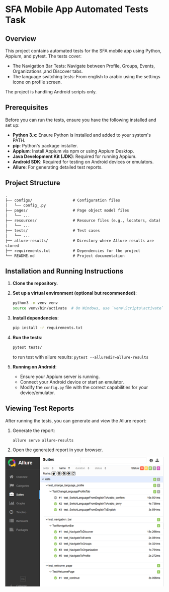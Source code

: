 # SFA Mobile App Automated Tests Task

## Overview
This project contains automated tests for the SFA mobile app using Python, Appium, and pytest. The tests cover:

- The Navigation Bar Tests: Navigate between Profile, Groups, Events, Organizations ,and Discover tabs.
- The language switching tests: From english to arabic using the settings icone on profile screen.

The project is handling Android scripts only.


## Prerequisites
Before you can run the tests, ensure you have the following installed and set up:

- **Python 3.x**: Ensure Python is installed and added to your system's PATH.
- **pip**: Python's package installer.
- **Appium**: Install Appium via npm or using Appium Desktop.
- **Java Development Kit (JDK)**: Required for running Appium.
- **Android SDK**: Required for testing on Android devices or emulators.
- **Allure**: For generating detailed test reports.
  
## Project Structure
```
.
├── configs/                  # Configuration files
│   └── config_.py
├── pages/                    # Page object model files
│   └── ...                   
├── resources/                # Resource files (e.g., locators, data)
│   └── ...                   
├── tests/                    # Test cases
│   └── ...                   
├── allure-results/           # Directory where Allure results are stored
├── requirements.txt          # Dependencies for the project
└── README.md                 # Project documentation
```
## Installation and Running Instructions

1. **Clone the repository.**

2. **Set up a virtual environment (optional but recommended)**:
    ```bash
    python3 -m venv venv
    source venv/bin/activate  # On Windows, use `venv\Scripts\activate`
    ```
3. **Install dependencies**:
    ```bash
    pip install -r requirements.txt
    ```
4. **Run the tests**:
    ```bash
    pytest tests/
    ```
    to run test with allure results:  ``` pytest --alluredir=allure-results ```
    
5. **Running on Android**:
    - Ensure your Appium server is running.
    - Connect your Android device or start an emulator.
    - Modify the `config.py` file with the correct capabilities for your device/emulator.

## Viewing Test Reports
After running the tests, you can generate and view the Allure report:

1. Generate the report:
    ```
    allure serve allure-results
    ```
2. Open the generated report in your browser.


![alt text](image.png)